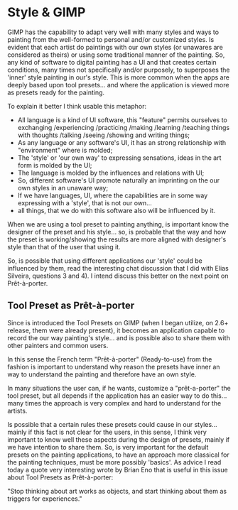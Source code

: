 # Style & GIMP

GIMP has the capability to adapt very well with many styles and ways to painting from the well-formed to personal and/or customized styles.
Is evident that each artist do paintings with our own styles (or unawares are considered as theirs) or using some traditional manner of the painting. So, any kind of software to digital painting has a UI and that creates certain conditions, many times not specifically and/or purposely, to superposes the 'inner' style painting in our's style. This is more common when the apps are deeply based upon tool presets… and where the application is viewed more as presets ready for the painting.

To explain it better I think usable this metaphor:

* All language is a kind of UI software, this "feature" permits ourselves to exchanging /experiencing /practicing /making /learning /teaching things with thoughts /talking /seeing /showing and writing things;
 * As any language or any software's UI, it has an strong relationship with "environment" where is molded;
 * The 'style' or 'our own way' to expressing sensations, ideas in the art form is molded by the UI;
 * The language is molded by the influences and relations with UI;
 * So, different software's UI promote naturally an imprinting on the our own styles in an unaware way;
 * If we have languages, UI, where the capabilities are in some way expressing with a 'style', that is not our own…
* all things, that we do with this software also will be influenced by it.

When we are using a tool preset to painting anything, is important know the designer of the preset and his style… so, is probable that the way and how the preset is working/showing the results are more aligned with designer's style than that of the user that using it.

So, is possible that using different applications our 'style' could be influenced by them, read the interesting chat discussion that I did with Elias Silveira, questions 3 and 4). I intend discuss this better on the next point on Prêt-à-porter.

## Tool Preset as Prêt-à-porter

Since is introduced the Tool Presets on GIMP (when I began utilize, on 2.6+ release, them were already present), it becomes an application capable to record the our way painting's style… and is possible also to share them with other painters and common users.

In this sense the French term "Prêt-à-porter" (Ready-to-use) from the fashion is important to understand why reason the presets have inner an way to understand the painting and therefore have an own style.

In many situations the user can, if he wants, customize a "prêt-a-porter" the tool preset, but all depends if the application has an easier way to do this… many times the approach is very complex and hard to understand for the artists.

Is possible that a certain rules these presets could cause in our styles… mainly if this fact is not clear for the users, in this sense, I think very important to know well these aspects during the design of presets, mainly if we have intention to share them. So, is very important for the default presets on the painting applications, to have an approach more classical for the painting techniques, must be more possibly 'basics'. As advice I read today a quote very interesting wrote by Brian Eno that is useful in this issue about Tool Presets as Prêt-à-porter:

"Stop thinking about art works as objects, and start thinking about them as triggers for experiences."

